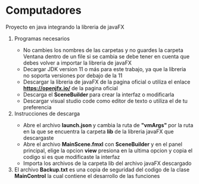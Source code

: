 # Computadores
Proyecto en java integrando la libreria de javaFX</p>
1. Programas necesarios</p>
    - No cambies los nombres de las carpetas y no guardes la carpeta Ventana dentro de un file si se cambia se debe tener en cuenta que debes volver a importar la libreria de javaFX</b>
    - Decargar JDK version 11 o más para este trabajo, ya que la libreria no soporta versiones por debajo de la 11</b>
    - Descargar la libreria de javaFX de la pagina oficial o utiliza el enlace <b>https://openjfx.io/</b> de la pagina oficial</b >
    - Descarga el <b> SceneBuilder </b> para crear la interfaz o modificarla
    - Descargar visual studio code como editor de texto o utiliza el de tu preferencia</b>
2. Instrucciones de descarga</p>
    - Abre el archivo <b> launch.json </b> y cambia  la ruta de <b> "vmArgs" </b> por la ruta en la que se encuentra la carpeta <b>lib</b> de la libreria javaFX que descargaste</b>
    - Abre el archivo <b>MainScene.fmxl</b> con <b>SceneBuilder</b> y en el panel principal, elige la opcion <b> view</b> presiona en la ultima opcion y copia el codigo si es que modificaste la interfaz</b>
    - Importa los archivos de la carpeta lib del archivo javaFX descargado</b>
3. El archivo <b> Backup.txt</b> es una copia de seguridad del codigo de la clase <b> MainControl</b> la cual contiene el desarrollo de las funciones</b>

